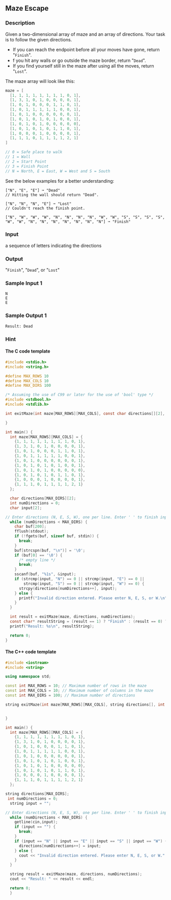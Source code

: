 ## Maze Escape

### Description

Given a two-dimensional array of maze and an array of directions. Your task is to follow the given directions.

- If you can reach the endpoint before all your moves have gone, return "`Finish`".
- f you hit any walls or go outside the maze border, return "`Dead`".
- If you find yourself still in the maze after using all the moves, return "`Lost`".

The maze array will look like this:

```cpp
maze = [
  [1, 1, 1, 1, 1, 1, 1, 1, 0, 1],
  [1, 3, 1, 0, 1, 0, 0, 0, 0, 1],
  [1, 0, 1, 0, 0, 0, 1, 1, 0, 1],
  [1, 0, 1, 1, 1, 1, 1, 0, 0, 1],
  [1, 0, 1, 0, 0, 0, 0, 0, 0, 1],
  [1, 0, 1, 0, 1, 0, 1, 0, 0, 1],
  [1, 0, 1, 0, 1, 0, 0, 0, 0, 0],
  [1, 0, 1, 0, 1, 0, 1, 1, 0, 1],
  [1, 0, 0, 0, 1, 0, 0, 0, 0, 1],
  [1, 1, 1, 0, 1, 1, 1, 1, 2, 1]
]

// 0 = Safe place to walk
// 1 = Wall
// 2 = Start Point
// 3 = Finish Point
// N = North, E = East, W = West and S = South
```

See the below examples for a better understanding:

```
["N", "E", "E"] ➞ "Dead"
// Hitting the wall should return "Dead".

["N", "N", "N", "E"] ➞ "Lost"
// Couldn't reach the finish point.

["N", "W", "W", "W", "N", "N", "N", "N", "W", "W", "S", "S", "S", "S", "W", "W", "N", "N", "N", "N", "N", "N", "N"] ➞ "Finish"
```

### Input

a sequence of letters indicating the directions

### Output

"`Finish`", "`Dead`", or "`Lost`"

### Sample Input 1 

```
N
E
E
```

### Sample Output 1

```
Result: Dead
```

### Hint

#### The C code template

```C
#include <stdio.h>
#include <string.h>

#define MAX_ROWS 10
#define MAX_COLS 10
#define MAX_DIRS 100

/* Assuming the use of C99 or later for the use of 'bool' type */
#include <stdbool.h>
#include <stdlib.h>

int exitMaze(int maze[MAX_ROWS][MAX_COLS], const char directions[][2], int numDirections) {

}

int main() {
  int maze[MAX_ROWS][MAX_COLS] = {
    {1, 1, 1, 1, 1, 1, 1, 1, 0, 1},
    {1, 3, 1, 0, 1, 0, 0, 0, 0, 1},
    {1, 0, 1, 0, 0, 0, 1, 1, 0, 1},
    {1, 0, 1, 1, 1, 1, 1, 0, 0, 1},
    {1, 0, 1, 0, 0, 0, 0, 0, 0, 1},
    {1, 0, 1, 0, 1, 0, 1, 0, 0, 1},
    {1, 0, 1, 0, 1, 0, 0, 0, 0, 0},
    {1, 0, 1, 0, 1, 0, 1, 1, 0, 1},
    {1, 0, 0, 0, 1, 0, 0, 0, 0, 1},
    {1, 1, 1, 0, 1, 1, 1, 1, 2, 1}
  };

  char directions[MAX_DIRS][2];
  int numDirections = 0;
  char input[2];

// Enter directions (N, E, S, W), one per line. Enter ' ' to finish input
  while (numDirections < MAX_DIRS) {
    char buf[200];
    fflush(stdout);
    if (!fgets(buf, sizeof buf, stdin)) {
      break;
    }
    buf[strcspn(buf, "\n")] = '\0';
    if (buf[0] == '\0') {
      /* empty line */
      break;
    }
    sscanf(buf, "%1s", &input);
    if (strcmp(input, "N") == 0 || strcmp(input, "E") == 0 ||
        strcmp(input, "S") == 0 || strcmp(input, "W") == 0) {
      strcpy(directions[numDirections++], input);
    } else {
      printf("Invalid direction entered. Please enter N, E, S, or W.\n");
    }
  }

  int result = exitMaze(maze, directions, numDirections);
  const char* resultString = (result == 1) ? "Finish" : (result == 0) ? "Dead" : "Lost";
  printf("Result: %s\n", resultString);

  return 0;
}
```

#### The C++ code template

```CPP
#include <iostream>
#include <string>

using namespace std;

const int MAX_ROWS = 10; // Maximum number of rows in the maze
const int MAX_COLS = 10; // Maximum number of columns in the maze
const int MAX_DIRS = 100; // Maximum number of directions

string exitMaze(int maze[MAX_ROWS][MAX_COLS], string directions[], int numDirections) {


}

int main() {
  int maze[MAX_ROWS][MAX_COLS] = {
    {1, 1, 1, 1, 1, 1, 1, 1, 0, 1},
    {1, 3, 1, 0, 1, 0, 0, 0, 0, 1},
    {1, 0, 1, 0, 0, 0, 1, 1, 0, 1},
    {1, 0, 1, 1, 1, 1, 1, 0, 0, 1},
    {1, 0, 1, 0, 0, 0, 0, 0, 0, 1},
    {1, 0, 1, 0, 1, 0, 1, 0, 0, 1},
    {1, 0, 1, 0, 1, 0, 0, 0, 0, 0},
    {1, 0, 1, 0, 1, 0, 1, 1, 0, 1},
    {1, 0, 0, 0, 1, 0, 0, 0, 0, 1},
    {1, 1, 1, 0, 1, 1, 1, 1, 2, 1}
  };

string directions[MAX_DIRS];
 int numDirections = 0;
  string input = "";

// Enter directions (N, E, S, W), one per line. Enter ' ' to finish input
  while (numDirections < MAX_DIRS) {
    getline(cin,input);
    if (input == "") {
      break;
    }
    if (input == "N" || input == "E" || input == "S" || input == "W") {
      directions[numDirections++] = input;
    } else {
      cout << "Invalid direction entered. Please enter N, E, S, or W." << endl;
    }
  }

  string result = exitMaze(maze, directions, numDirections);
  cout << "Result: " << result << endl;

  return 0;
  }
```